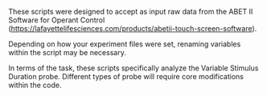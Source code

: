 These scripts were designed to accept as input raw data from the ABET II Software for Operant Control (https://lafayettelifesciences.com/products/abetii-touch-screen-software).

Depending on how your experiment files were set, renaming variables within the script may be necessary.

In terms of the task, these scripts specifically analyze the Variable Stimulus Duration probe. Different types of probe will require core modifications within the code.